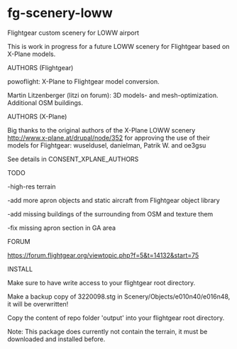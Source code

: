 # fg-scenery-loww
Flightgear custom scenery for LOWW airport

This is work in progress for a future LOWW scenery for Flightgear 
based on X-Plane models.

AUTHORS (Flightgear)

powoflight: X-Plane to Flightgear model conversion.

Martin Litzenberger (litzi on forum): 3D models- and mesh-optimization. Additional OSM buildings.


AUTHORS (X-Plane)

Big thanks to the original authors of the X-Plane LOWW scenery 
http://www.x-plane.at/drupal/node/352 
for approving the use of their models for Flightgear: 
wuseldusel, danielman, Patrik W. and oe3gsu

See details in CONSENT_XPLANE_AUTHORS


TODO

-high-res terrain

-add more apron objects and static aircraft from Flightgear object library

-add missing buildings of the surrounding from OSM and texture them

-fix missing apron section in GA area

FORUM

https://forum.flightgear.org/viewtopic.php?f=5&t=14132&start=75

INSTALL

Make sure to have write access to your flightgear root directory.

Make a backup copy of 3220098.stg in Scenery/Objects/e010n40/e016n48, it will be overwritten!

Copy the content of repo folder 'output' into your flightgear root directory.

Note: This package does currently not contain the terrain, it must be downloaded and installed before.
